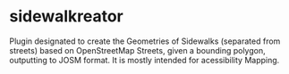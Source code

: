 # sidewalkreator
Plugin designated to create the Geometries of Sidewalks (separated from streets) based on OpenStreetMap Streets, given a bounding polygon, outputting to JOSM format. It is mostly intended for acessibility Mapping.
